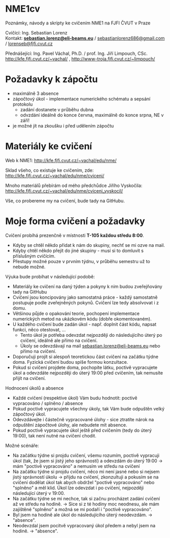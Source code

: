 # NME1cv
Poznámky, návody a skripty ke cvičením NME1 na FJFI ČVUT v Praze  

Cvičící: Ing. Sebastian Lorenz  
Kontakt: **sebastian.lorenz@eli-beams.eu** / sebastianlorenz686@gmail.com / lorenseb@fjfi.cvut.cz  

Přednášející: Ing. Pavel Váchal, Ph.D. / prof. Ing. Jiří Limpouch, CSc.  
http://kfe.fjfi.cvut.cz/~vachal/ , http://www-troja.fjfi.cvut.cz/~limpouch/  

# Požadavky k zápočtu
* maximálně 3 absence
* zápočtový úkol - implementace numerického schématu a sepsání protokolu
  * zadání dostanete v průběhu dubna
  * odvzdání ideálně do konce června, maximálně do konce srpna, NE v září!
* je možné jít na zkoušku i před udělením zápočtu

# Materiály ke cvičení
Web k NME1:
http://kfe.fjfi.cvut.cz/~vachal/edu/nme/

Sklad všeho, co existuje ke cvičením, zde:  
http://kfe.fjfi.cvut.cz/~vachal/edu/nme/cviceni/

Mnoho materiálů přebírám od mého předchůdce Jiřího Vyskočila:  
http://kfe.fjfi.cvut.cz/~vachal/edu/nme/cviceni_vyskocil/

Vše, co probereme my na cvičení, bude tady na GitHubu.

# Moje forma cvičení a požadavky

Cvičení probíhá prezenčně v místnosti **T-105 každou středu 8:00**.
* Kdyby se chtěl někdo přidat k nám do skupiny, nechť se mi ozve na mail.
* Kdyby chtěl někdo přejít do jiné skupiny - musí si to domluvit s příslušným cvičícím.
* Přestupy možné pouze v prvním týdnu, v průběhu semestru už to nebude možné.

Výuka bude probíhat v následující podobě:
* Materiály ke cvičení na daný týden a pokyny k nim budou zveřejňovány tady na GitHubu
* Cvičení jsou koncipovány jako samostatná práce - každý samostatně postupuje podle zveřejněných pokynů. Cvičení lze tedy absolvovat i z domu.
* Většinou půjde o opakování teorie, pochopení implementace numerických metod na ukázkovém kódu (dobře okomentovaném).
* U každého cvičení bude zadán úkol - např. doplnit část kódu, napsat funkci, něco otestovat, ...
  * Tento úkol je potřeba odevzdat nejpozději do následujícího úterý po cvičení, ideálně ale přímo na cvičení.
  * Úkoly se odevzdávají na mail sebastian.lorenz@eli-beams.eu nebo přímo na cvičení.
* Doporučuji projít si alespoň teoretickou část cvičení na začátku týdne doma. Fyzická cvičení budou spíše formou konzultace.
* Pokud si cvičení projdete doma, pochopíte látku, poctivě vypracujete úkol a odevzdáte nejpozději do úterý 19:00 před cvičením, tak nemusíte přijít na cvičení.

Hodnocení úkolů a absence
* Každé cvičení (respektive úkol) Vám budu hodnotit: poctivě vypracováno / splněno / absence
* Pokud poctivě vypracujete všechny úkoly, tak Vám bude odpuštěn velký zápočtový úkol.
* Odevzdávejte i částečně vypracované úlohy - sice ztratíte nárok na odpuštění zápočtové úlohy, ale nebudete mít absence.
* Pokud poctivě vypracujete úkol ještě před cvičením (tedy do úterý 19:00), tak není nutné na cvičení chodit.

Možné scénáře:
* Na začátku týdne si projdu cvičení, všemu rozumím, poctivě vypracuji úkol (tak, že jsem si jistý jeho správností) a odevzdám do úterý 19:00 -> mám "poctivě vypracováno" a nemusím ve středu na cvičení
* Na začátku týdne si projdu cvičení, něco mi není jasné nebo si nejsem jistý správností úkolu -> přijdu na cvičení, zkonzultuji a pokusím se na cvičení dodělat úkol tak abych obdržel "poctivě vypracováno" nebo "splněno" a měl klid. Úkol lze odevzdat i po cvičení, nejpozději následující úterý v 19:00.
* Na začátku týdne se mi nechce, tak si začnu procházet zadání cvičení až ve středu na hodině. -> Sice si z té hodiny moc neodnesu, ale mám zajištěné "splněno" a možná se mi podaří i "poctivě vypracováno".
* Byl jsem na hodině ale úkol do následujícího úterý neodevzdám. -> "absence".
* Neodevzdal jsem pocitvě vypracovaný úkol předem a nebyl jsem na hodině. -> "absence".

